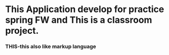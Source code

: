 # This Application develop for practice spring FW and This is a classroom project.
  
   ### THIS-this also like markup language
    
